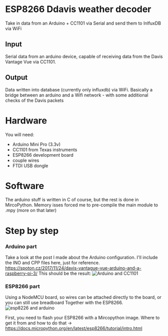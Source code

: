 # ESP8266 Ddavis weather decoder
Take in data from an Arduino + CC1101 via Serial and send them to InlfuxDB via WiFi

## Input
Serial data from an arduino device, capable of receiving data from the Davis Vantage Vue
via CC1101.

## Output
Data written into database (currently only influxdb) via WiFi. Basically a bridge between
an arduino and a Wifi network - with some additional checks of the Davis packets

# Hardware
You will need:
- Arduino Mini Pro (3.3v)
- CC1101 from Texas instruments
- ESP8266 development board
- couple wires
- FTDI USB dongle

# Software
The arduino stuff is written in C of course, but the rest is done in MircoPython.
Memory isses forced me to pre-compile the main module to .mpy (more on that later)

# Step by step
### Arduino part
Take a look at the post I made about the Arduino configuration.
I'll include the INO and CPP files here, just for reference.
https://spoton.cz/2017/11/24/davis-vantague-vue-arduino-and-a-raspberry-pi-3/
This should be the result:
![Arduino and CC1101](https://spoton.cz/wp-content/uploads/2017/11/DSC_0026_s.jpg)

### ESP8266 part
Using a NodeMCU board, so wires can be attached directly to the board, or you can still
use breadboard
Together with the ESP8266.
![esp8226 and arduino](https://spoton.cz/dsc_0403/)

First, you need to flash your ESP8266 with a Mircopython image. Where to get it
from and how to do that -> https://docs.micropython.org/en/latest/esp8266/tutorial/intro.html


